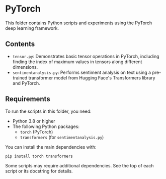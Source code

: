 # PyTorch

This folder contains Python scripts and experiments using the PyTorch deep learning framework.

## Contents

- `tensor.py`: Demonstrates basic tensor operations in PyTorch, including finding the index of maximum values in tensors along different dimensions.
- `sentimentanalysis.py`: Performs sentiment analysis on text using a pre-trained transformer model from Hugging Face's Transformers library and PyTorch.

## Requirements

To run the scripts in this folder, you need:

- Python 3.8 or higher
- The following Python packages:
  - `torch` (PyTorch)
  - `transformers` (for `sentimentanalysis.py`)

You can install the main dependencies with:

```bash
pip install torch transformers
```

Some scripts may require additional dependencies. See the top of each script or its docstring for details.
